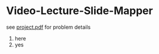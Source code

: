 # Video-Lecture-Slide-Mapper
see [project.pdf](https://github.com/nsk06/Video-Lecture-Slide-Mapper/blob/master/Project.pdf) for problem details
1. here
2. yes

